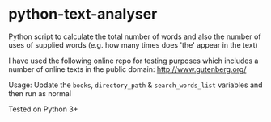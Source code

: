 # python-text-analyser
Python script to calculate the total number of words and also the number of uses of supplied words (e.g. how many times does 'the' appear in the text)

I have used the following online repo for testing purposes which includes a number of online texts in the public domain:
http://www.gutenberg.org/

Usage:
Update the `books`, `directory_path` & `search_words_list` variables and then run as normal

Tested on Python 3+
